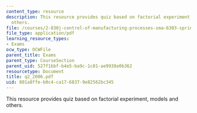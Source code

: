 ```yaml
---
content_type: resource
description: This resource provides quiz based on factorial experiment, models and
  others.
file: /courses/2-830j-control-of-manufacturing-processes-sma-6303-spring-2008/801a8ffeb0c4ca1768379e82562bc345_q2_2006.pdf
file_type: application/pdf
learning_resource_types:
- Exams
ocw_type: OCWFile
parent_title: Exams
parent_type: CourseSection
parent_uid: 527f1bbf-b4e5-ba9c-1c01-ae9938e0b362
resourcetype: Document
title: q2_2006.pdf
uid: 801a8ffe-b0c4-ca17-6837-9e82562bc345
---
```

This resource provides quiz based on factorial experiment, models and others.

